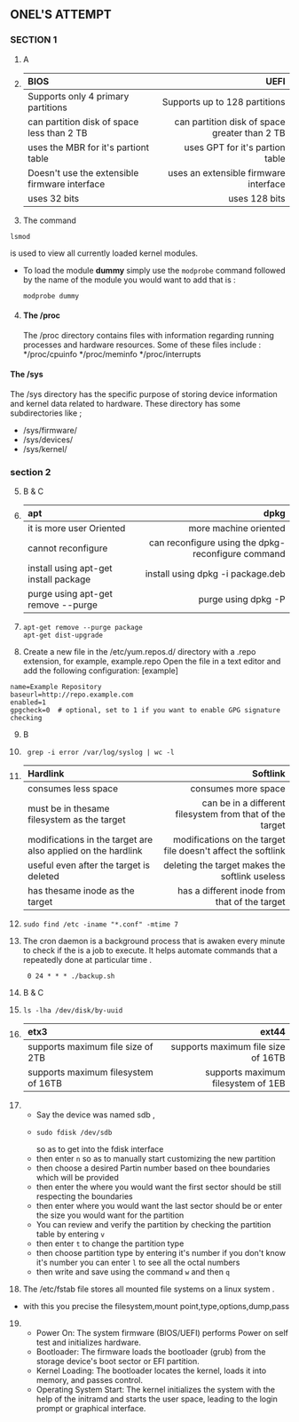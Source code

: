 ## ONEL'S ATTEMPT
### SECTION 1
1. A 
2. | BIOS         | UEFI          |
   | :----------- | ------------: |
   | Supports only 4 primary partitions | Supports up to 128 partitions      |
   | can partition disk of space less than 2 TB         | can partition disk of space greater than 2 TB          |
   | uses the MBR for it's partiont table | uses GPT for it's partion table |
   | Doesn't use the extensible firmware interface           | uses an extensible firmware interface |
   | uses 32 bits | uses 128 bits|
3. The command
 ```
lsmod
```
is used to view all currently loaded kernel modules. 
* To load the module **dummy** simply use the `modprobe` command followed by the name of the module you would want to add
 that is :
  ```
  modprobe dummy
  ```
4. #### The /proc
   The /proc directory contains files with information regarding running processes and hardware resources. Some of these
files include :
*/proc/cpuinfo
*/proc/meminfo
*/proc/interrupts
 #### The /sys
  The /sys directory has the specific purpose of storing device information and kernel data related to hardware.
  These directory has some subdirectories like ;
  * /sys/firmware/
  * /sys/devices/
  * /sys/kernel/
### section 2
5. B & C
6. | apt | dpkg |
   | :---| ----:|
   |it is more user Oriented | more machine oriented|
   |cannot reconfigure | can reconfigure using the dpkg-reconfigure command |
   |install using apt-get install package | install using dpkg -i package.deb |
   |purge using apt-get remove --purge | purge using dpkg -P |
7. ```
   apt-get remove --purge package
   apt-get dist-upgrade
   ```
8. Create a new file in the /etc/yum.repos.d/ directory with a .repo extension, for example, example.repo
Open the file in a text editor and add the following configuration:
[example]
```
name=Example Repository
baseurl=http://repo.example.com
enabled=1
gpgcheck=0  # optional, set to 1 if you want to enable GPG signature checking
```
9. B
10. ```
     grep -i error /var/log/syslog | wc -l
    ```
11. |Hardlink | Softlink|
    |:---|-------:|
    |consumes less space|consumes more space|
    |must be in thesame filesystem as the target | can be in a different filesystem from that of the target |
    |modifications in the target are also applied on the hardlink | modifications on the target file doesn't affect the softlink|
    |useful even after the target is deleted | deleting the target makes the softlink useless |
    |has thesame inode as the target | has a different inode from that of the target|
 12. ```
     sudo find /etc -iname "*.conf" -mtime 7  
     ```
13. The cron daemon is a background process that is awaken every minute to check if the is a job to execute. It helps automate commands that a repeatedly done at particular time
    .
    ```
     0 24 * * * ./backup.sh
    ```
14. B & C
15. ```
    ls -lha /dev/disk/by-uuid
    ``` 
    
16. |etx3 | ext44|
    |:----|------:|
    |supports maximum file size of 2TB|supports maximum file size of 16TB|
    |supports maximum filesystem of 16TB | supports maximum filesystem of 1EB|
17.  * Say the device was named sdb ,
     * ```
       sudo fdisk /dev/sdb
       ```
       so as to get into the fdisk interface
     * then enter `n` so as to manually start customizing the new partition
     * then choose a desired Partin number based on thee boundaries which will be provided
     * then enter the where you would want the first sector should be still respecting the boundaries
     * then enter where you would want the last sector should be or enter the size you would want for the partition
     * You can review and verify the partition by checking the partition table by entering `v`
     * then enter `t` to change the partition type
     * then choose partition type by entering it's number if you don't know it's number you can enter `l` to see all the octal numbers
     * then write and save using the command `w` and then `q`
18. The /etc/fstab file stores all mounted file systems on a linux system .
  * with this you precise the filesystem,mount point,type,options,dump,pass
19. * Power On: The system firmware (BIOS/UEFI) performs Power on self test  and initializes hardware.
    * Bootloader: The firmware loads the bootloader (grub) from the storage device's boot sector or EFI partition.
    * Kernel Loading: The bootloader locates the kernel, loads it into memory, and passes control.
    * Operating System Start: The kernel initializes the system with the help of the initramd and starts the user space, leading to the login prompt or graphical interface.


                
